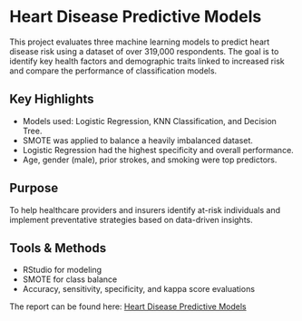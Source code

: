 # Heart Disease Predictive Models

This project evaluates three machine learning models to predict heart disease risk using a dataset of over 319,000 respondents. The goal is to identify key health factors and demographic traits linked to increased risk and compare the performance of classification models.

## Key Highlights
- Models used: Logistic Regression, KNN Classification, and Decision Tree.
- SMOTE was applied to balance a heavily imbalanced dataset.
- Logistic Regression had the highest specificity and overall performance.
- Age, gender (male), prior strokes, and smoking were top predictors.

## Purpose
To help healthcare providers and insurers identify at-risk individuals and implement preventative strategies based on data-driven insights.

## Tools & Methods
- RStudio for modeling
- SMOTE for class balance
- Accuracy, sensitivity, specificity, and kappa score evaluations


The report can be found here: [Heart Disease Predictive Models](./Heart%20Disease%20Predictive%20Models.pdf)

